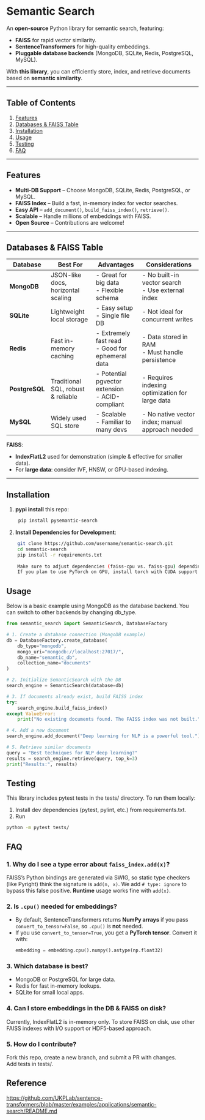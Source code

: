# Semantic Search

An **open-source** Python library for semantic search, featuring:

- **FAISS** for rapid vector similarity.
- **SentenceTransformers** for high-quality embeddings.
- **Pluggable database backends** (MongoDB, SQLite, Redis, PostgreSQL, MySQL).

With **this library**, you can efficiently store, index, and retrieve documents based on **semantic similarity**.

---

## Table of Contents

1. [Features](#features)  
2. [Databases & FAISS Table](#databases--faiss-table)  
3. [Installation](#installation)  
4. [Usage](#usage)  
5. [Testing](#testing)  
6. [FAQ](#faq)

---

## Features

- **Multi-DB Support** – Choose MongoDB, SQLite, Redis, PostgreSQL, or MySQL.  
- **FAISS Index** – Build a fast, in-memory index for vector searches.  
- **Easy API** – `add_document()`, `build_faiss_index()`, `retrieve()`.  
- **Scalable** – Handle millions of embeddings with FAISS.  
- **Open Source** – Contributions are welcome!

---

## Databases & FAISS Table

| **Database**   | **Best For**                       | **Advantages**                                     | **Considerations**                                 |
|---------------|------------------------------------|----------------------------------------------------|----------------------------------------------------|
| **MongoDB**    | JSON-like docs, horizontal scaling | - Great for big data<br>- Flexible schema          | - No built-in vector search<br>- Use external index|
| **SQLite**     | Lightweight local storage          | - Easy setup<br>- Single file DB                   | - Not ideal for concurrent writes                 |
| **Redis**      | Fast in-memory caching             | - Extremely fast read<br>- Good for ephemeral data | - Data stored in RAM<br>- Must handle persistence |
| **PostgreSQL** | Traditional SQL, robust & reliable | - Potential pgvector extension<br>- ACID-compliant | - Requires indexing optimization for large data    |
| **MySQL**      | Widely used SQL store              | - Scalable<br>- Familiar to many devs              | - No native vector index; manual approach needed   |

**FAISS**:
- **IndexFlatL2** used for demonstration (simple & effective for smaller data).
- For **large data**: consider IVF, HNSW, or GPU-based indexing.

---

## Installation

1. **pypi install** this repo:
   ```bash
    pip install pysemantic-search
   ```

2. **Install Dependencies for Development**:
```bash
    git clone https://github.com/username/semantic-search.git
    cd semantic-search
    pip install -r requirements.txt
    
    Make sure to adjust dependencies (faiss-cpu vs. faiss-gpu) depending on your environment.
    If you plan to use PyTorch on GPU, install torch with CUDA support.
```

## Usage
Below is a basic example using MongoDB as the database backend. You can switch to other backends by changing db_type.
```python
from semantic_search import SemanticSearch, DatabaseFactory

# 1. Create a database connection (MongoDB example)
db = DatabaseFactory.create_database(
    db_type="mongodb",
    mongo_uri="mongodb://localhost:27017/",
    db_name="semantic_db",
    collection_name="documents"
)

# 2. Initialize SemanticSearch with the DB
search_engine = SemanticSearch(database=db)

# 3. If documents already exist, build FAISS index
try:
    search_engine.build_faiss_index()
except ValueError:
    print("No existing documents found. The FAISS index was not built.")

# 4. Add a new document
search_engine.add_document("Deep learning for NLP is a powerful tool.")

# 5. Retrieve similar documents
query = "Best techniques for NLP deep learning?"
results = search_engine.retrieve(query, top_k=3)
print("Results:", results)

```


## Testing
This library includes pytest tests in the tests/ directory. To run them locally: <br>
1. Install dev dependencies (pytest, pylint, etc.) from requirements.txt. <br>
2. Run 
```bash
python -m pytest tests/
```

## FAQ

### 1. **Why do I see a type error about `faiss_index.add(x)`?**
FAISS’s Python bindings are generated via SWIG, so static type checkers (like Pyright) think the signature is `add(n, x)`. We add `# type: ignore` to bypass this false positive. **Runtime** usage works fine with `add(x)`.

### 2. **Is `.cpu()` needed for embeddings?**
- By default, SentenceTransformers returns **NumPy arrays** if you pass `convert_to_tensor=False`, so `.cpu()` is **not** needed.  
- If you use `convert_to_tensor=True`, you get a **PyTorch tensor**. Convert it with:
  ```python
  embedding = embedding.cpu().numpy().astype(np.float32)
   ```
### 3. **Which database is best?**
- MongoDB or PostgreSQL for large data.
- Redis for fast in-memory lookups.
- SQLite for small local apps.

### 4. **Can I store embeddings in the DB & FAISS on disk?**
Currently, IndexFlatL2 is in-memory only. To store FAISS on disk, use other FAISS indexes with I/O support or HDF5-based approach.</br>

### 5. **How do I contribute?**
Fork this repo, create a new branch, and submit a PR with changes.</br>
Add tests in tests/.</br>

## Reference
https://github.com/UKPLab/sentence-transformers/blob/master/examples/applications/semantic-search/README.md</br>
